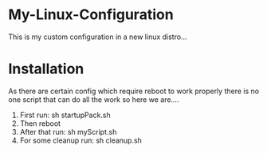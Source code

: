 # My-Linux-Configuration
This is my custom configuration in a new linux distro...

# Installation
As there are certain config which require reboot to work properly there is no one script that can do all the work so here we are....

1. First run: sh startupPack.sh
2. Then reboot
3. After that run: sh myScript.sh
4. For some cleanup run: sh cleanup.sh
